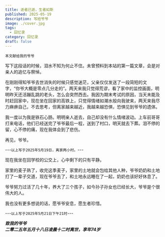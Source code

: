 ```yaml
---
title: 逝者已逝，生者如斯
published: 2025-05-19
description: 写给爷爷
image: ./cover.jpg
tags:
  - 回忆录
category: 回忆录
draft: false
---
```


`本文献给我的爷爷`  

写下这段话的时候，泪水不知为何止不住。未曾预料到本站的第一篇文章，会是对亲人的追忆与祭悼。  

在刚刚得知爷爷去世消失的时候只感觉迷茫，父亲仅仅发送了一段简短的文字，“你爷大概是零点几分走的”。两天来我只觉得荒谬，看了家中的监控画面，明明昨天还活蹦乱跳的老头，怎么会突然西去。我因为期末考试的原因，当天未能及时赶回家中，现在坐在回家的高铁上，只觉得情绪如潮水般向我驶来，两天来我尽力麻痹自己，不去思考，但离家越来越近，我越来越恐惧，恐惧见到爷爷的遗体。  

我一度以为我是铁石心肠。明明亲人逝去，自己却没有什么情绪波动。上车前哥哥打来电话，他们已经送完了爷爷最后一程，送到了村口，明天就去下葬。泪不停的留，心不停的痛，现在我体会到了悲伤。  

再见，爷爷。  

---`以上写于2025年5月19日，离家两小时。`---  

现在我坐在回学校的公交上，心中剩下的只有平静。  

家里的麦子熟了，收完这季麦子，家里的土地就会包给其他人种，爷爷奶奶和土地打了一辈子交道，现在爷爷去了，和土地永远睡在了一起，奶奶也该好好休息了。  

爷爷努力过活了几十年，养大了三个孩子，如今孙子孙女也已经长大，爷爷是个很伟大的人。  

我也没有更多想说的话，愿爷爷安息，愿生者珍惜。  

---`以上写于2025年5月21日下午21时`---

***致我的爷爷***  
***二零二五年五月十八日凌晨十二时离世，享年74岁***  
